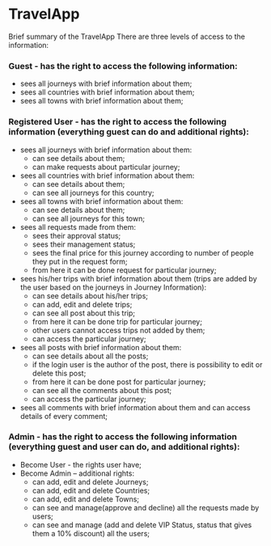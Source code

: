 # TravelApp
Brief summary of the TravelApp
There are three levels of access to the information:
### Guest - has the right to access the following information:
* sees all journeys with brief information about them;
* sees all countries with brief information about them;
* sees all towns with brief information about them;
### Registered User - has the right to access the following information (everything guest can do and additional rights):
* sees all journeys with brief information about them:
   - can see details about them;
   - can make requests about particular journey;
* sees all countries with brief information about them:
   - can see details about them;
   - can see all journeys for this country;
* sees all towns with brief information about them:
   - can see details about them;
   - can see all journeys for this town;
* sees all requests made from them:
   - sees their approval status;
   - sees their management status;
   - sees the final price for this journey according to number of people they put in the request form;
   - from here it can be done request for particular journey;
* sees his/her trips with brief information about them (trips are added by the user based on the journeys in Journey Information):
   - can see details about his/her trips;
   - can add, edit and delete trips;
   - can see all post about this trip;
   - from here it can be done trip for particular journey;
   - other users cannot access trips not added by them;
   - can access the particular journey;
* sees all posts with brief information about them:
   - can see details about all the posts;
   - if the login user is the author of the post, there is possibility to edit or delete this post;
   - from here it can be done post for particular journey;
   - can see all the comments about this post;
   - can access the particular journey;
* sees all comments with brief information about them and can access details of every comment;
### Admin - has the right to access the following information (everything guest and user can do, and additional rights):
* Become User - the rights user have;
* Become Admin – additional rights:
   - can add, edit and delete Journeys;
   - can add, edit and delete Countries;
   - can add, edit and delete Towns; 
   - can see and manage(approve and decline) all the requests made by users;  
   - can see and manage (add and delete VIP Status, status that gives them a 10% discount) all the users;

